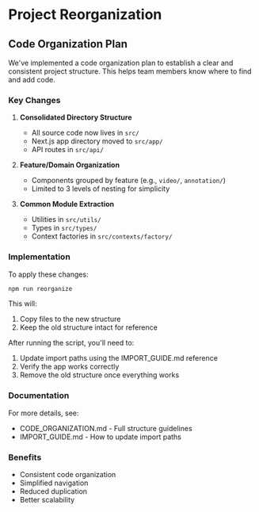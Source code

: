 # Project Reorganization

## Code Organization Plan

We've implemented a code organization plan to establish a clear and consistent project structure. This helps team members know where to find and add code.

### Key Changes

1. **Consolidated Directory Structure**
   - All source code now lives in `src/`
   - Next.js app directory moved to `src/app/`
   - API routes in `src/api/`

2. **Feature/Domain Organization**
   - Components grouped by feature (e.g., `video/`, `annotation/`)
   - Limited to 3 levels of nesting for simplicity

3. **Common Module Extraction**
   - Utilities in `src/utils/`
   - Types in `src/types/`
   - Context factories in `src/contexts/factory/`

### Implementation

To apply these changes:

```bash
npm run reorganize
```

This will:
1. Copy files to the new structure
2. Keep the old structure intact for reference

After running the script, you'll need to:
1. Update import paths using the IMPORT_GUIDE.md reference
2. Verify the app works correctly
3. Remove the old structure once everything works

### Documentation

For more details, see:
- CODE_ORGANIZATION.md - Full structure guidelines
- IMPORT_GUIDE.md - How to update import paths

### Benefits

- Consistent code organization
- Simplified navigation
- Reduced duplication
- Better scalability